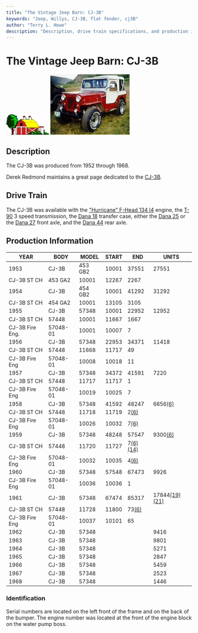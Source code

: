 ```yaml
---
title: "The Vintage Jeep Barn: CJ-3B"
keywords: "Jeep, Willys, CJ-3B, flat fender, cj3B"
author: "Terry L. Howe"
description: "Description, drive train specifications, and production information for the Willys Jeep CJ-3B"
---
```

# The Vintage Jeep Barn: CJ-3B

![barn](/img/barn.gif) [![1960 CJ-3B](/img/cj3b_.jpg)](/img/cj3b.jpg) 

## Description

The CJ-3B was produced from 1952 through 1968.

Derek Redmond maintains a great page dedicated to the [CJ-3B](https://www.film.queensu.ca/CJ3B/). 

## Drive Train

The CJ-3B was available with the ["Hurricane" F-Head 134 I4](/engine/factory/hurricane134.md) engine, the [T-90](/transmission/factory/t90.md) 3 speed transmission, the [Dana 18](/xfer/factory/d18.md) transfer case, either the [Dana 25](/axle/factory/d25.md) or the [Dana 27](/axle/factory/d27.md) front axle, and the [Dana 44](/axle/factory/d44.md) rear axle. 

## Production Information

| YEAR            | BODY     | MODEL   | START | END                                                     | UNITS                                                         |
|-----------------|----------|---------|-------|---------------------------------------------------------|---------------------------------------------------------------|
| 1953            | CJ-3B    | 453 GB2 | 10001 | 37551                                                   | 27551                                                         |
| CJ-3B ST CH     | 453 GA2  | 10001   | 12267 | 2267                                                    |                                                               |
| 1954            | CJ-3B    | 454 GB2 | 10001 | 41292                                                   | 31292                                                         |
| CJ-3B ST CH     | 454 GA2  | 10001   | 13105 | 3105                                                    |                                                               |
| 1955            | CJ-3B    | 57348   | 10001 | 22952                                                   | 12952                                                         |
| CJ-3B ST CH     | 57448    | 10001   | 11667 | 1667                                                    |                                                               |
| CJ-3B Fire Eng. | 57048-01 | 10001   | 10007 | 7                                                       |                                                               |
| 1956            | CJ-3B    | 57348   | 22953 | 34371                                                   | 11418                                                         |
| CJ-3B ST CH     | 57448    | 11668   | 11717 | 49                                                      |                                                               |
| CJ-3B Fire Eng  | 57048-01 | 10008   | 10018 | 11                                                      |                                                               |
| 1957            | CJ-3B    | 57348   | 34372 | 41591                                                   | 7220                                                          |
| CJ-3B ST CH     | 57448    | 11717   | 11717 | 1                                                       |                                                               |
| CJ-3B Fire Eng  | 57048-01 | 10019   | 10025 | 7                                                       |                                                               |
| 1958            | CJ-3B    | 57348   | 41592 | 48247                                                   | 6656[(6)](/history/index.md#6)                                |
| CJ-3B ST CH     | 57448    | 11718   | 11719 | 2[(6)](/history/index.md#6)                             |                                                               |
| CJ-3B Fire Eng  | 57048-01 | 10026   | 10032 | 7[(6)](/history/index.md#6)                             |                                                               |
| 1959            | CJ-3B    | 57348   | 48248 | 57547                                                   | 9300[(6)](/history/index.md#6)                                |
| CJ-3B ST CH     | 57448    | 11720   | 11727 | 7[(6)](/history/index.md#6)[(14)](/history/index.md#14) |                                                               |
| CJ-3B Fire Eng  | 57048-01 | 10032   | 10035 | 4[(6)](/history/index.md#6)                             |                                                               |
| 1960            | CJ-3B    | 57348   | 57548 | 67473                                                   | 9926                                                          |
| CJ-3B Fire Eng  | 57048-01 | 10036   | 10036 | 1                                                       |                                                               |
| 1961            | CJ-3B    | 57348   | 67474 | 85317                                                   | 17844[(19)](/history/index.md#19)[(21)](/history/index.md#21) |
| CJ-3B ST CH     | 57448    | 11728   | 11800 | 73[(6)](/history/index.md#6)                            |                                                               |
| CJ-3B Fire Eng  | 57048-01 | 10037   | 10101 | 65                                                      |                                                               |
| 1962            | CJ-3B    | 57348   |       |                                                         | 9416                                                          |
| 1963            | CJ-3B    | 57348   |       |                                                         | 9801                                                          |
| 1964            | CJ-3B    | 57348   |       |                                                         | 5271                                                          |
| 1965            | CJ-3B    | 57348   |       |                                                         | 2847                                                          |
| 1966            | CJ-3B    | 57348   |       |                                                         | 5459                                                          |
| 1967            | CJ-3B    | 57348   |       |                                                         | 2523                                                          |
| 1968            | CJ-3B    | 57348   |       |                                                         | 1446                                                          |

### Identification

Serial numbers are located on the left front of the frame and on the back of the bumper. The engine number was located at the front of the engine block on the water pump boss.